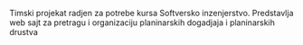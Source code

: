 Timski projekat radjen za potrebe kursa Softversko inzenjerstvo. Predstavlja web sajt za pretragu i organizaciju planinarskih dogadjaja i planinarskih drustva
